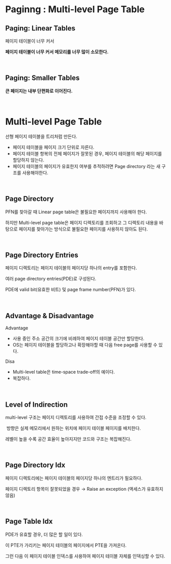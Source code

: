 # Paginng : Multi-level Page Table
 
## Paging: Linear Tables

페이지 테이블이 너무 커서

**페이지 테이블이 너무 커서 메모리를 너무 많이 소모한다.**

 <br>
 
## Paging: Smaller Tables

**큰 페이지는 내부 단편화로 이어진다.**

 <br>

# Multi-level Page Table

선형 페이지 테이블을 트리처럼 만든다.

- 페이지 테이블을 페이지 크기 단위로 자른다.
- 페이지 테이블 항복의 전체 페이지가 잘못된 경우, 페이지 테이블의 해당 페이지를 할당하지 않는다.
- 페이지 테이블의 페이지가 유효한지 여부를 추적하려면 Page directory 라는 새 구조를 사용해야한다.

 <br>
 
## Page Directory

PFN를 찾아갈 때 Linear page table은 불필요한 페이지까지 사용해야 한다.

하지만 Multi-level page table은 페이지 디렉토리를 조회하고 그 디렉토리 내용을 바탕으로 페이지를 찾아가는 방식으로 불필요한 페이지를 사용하지 않아도 된다.
 
 <br>
 
## Page Directory Entries

페이지 디렉토리는 페이지 테이블의 페이지당 하나의 entry를 포함한다.

여러 page directory entries(PDE)로 구성된다.

PDE에 valid bit(유효한 비트) 및 page frame number(PFN)가 있다.
 
 <br>
 
## Advantage & Disadvantage

Advantage

- 사용 중인 주소 공간의 크기에 비례하여 페이지 테이블 공간만 할당한다.
- OS는 페이지 테이블을 할당하고나 확장해야할 때 다음  free page를 사용할 수 있다.

Disa

- Multi-level table은 time-space trade-off의 예이다.
- 복잡하다.
 
 <br>
 
## Level of Indirection

multi-level 구조는 페이지 디렉토리를 사용하여 간접 수준을 조정할 수 있다.

​	방향은 실제 메모리에서 원하는 위치에 페이지 테이블 페이지를 배치한다.

레벨이 높을 수록 공간 효율이 높아지지만 코드와 구조는 복잡해진다.

 
 <br>
 

## Page Directory Idx

페이지 디렉토리에는 페이지 테이블의 페이지당 하나의 엔트리가 필요하다.

페이지 디렉토리 항목이 잘못되었을 경우 → Raise an exception (액세스가 유효하지 않음)
 
 <br>
 
## Page Table Idx

PDE가 유효할 경우, 더 많은 할 일이 있다.

이 PTE가 가리키는 페이지 테이블의 페이지에서 PTE을 가져온다.

그런 다음 이 페이지 테이블 인덱스를 사용하여 페이지 테이블 자체를 인덱싱할 수 있다.
